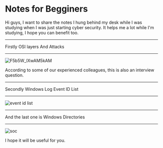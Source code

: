 # Notes for Begginers

Hi guys, I want to share the notes I hung behind my desk while I was studying when I was just starting cyber security. 
It helps me a lot while I'm studying, I hope you can benefit too.


<hr>
Firstly OSI layers And Attacks
<hr>

![F5b5W_lXwAM5kAM](https://github.com/BesinciHugo/notes4begginers/assets/102539316/4fc850ff-5bae-4ff9-bdaf-18883e2101b2)

According to some of our experienced colleagues, this is also an interview question.


 <hr> 
Secondly Windows Log Event ID List
<hr>


![event id list](https://github.com/BesinciHugo/notes4begginers/assets/102539316/52a5250a-ee28-468d-909b-f290ef768422)


<hr>
And the last one is Windows Directories 
<hr>

![soc](https://github.com/BesinciHugo/notes4begginers/assets/102539316/c0f8ac4e-49ba-436e-8473-2134758cbc93)


I hope it will be useful for you.
